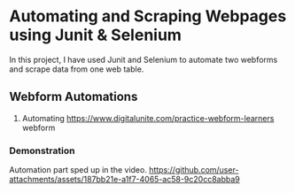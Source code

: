 # Automating and Scraping Webpages using Junit & Selenium 
In this project, I have used Junit and Selenium to automate two webforms and scrape data from one web table. 

## Webform Automations 
1. Automating https://www.digitalunite.com/practice-webform-learners webform 
### Demonstration 
Automation part sped up in the video. 
https://github.com/user-attachments/assets/187bb21e-a1f7-4065-ac58-9c20cc8abba9

